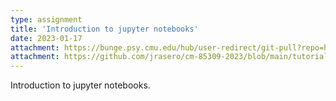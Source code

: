 ```yaml
---
type: assignment
title: 'Introduction to jupyter notebooks'
date: 2023-01-17
attachment: https://bunge.psy.cmu.edu/hub/user-redirect/git-pull?repo=https%3A%2F%2Fgithub.com%2Fjrasero%2Fcm-85309-2023&branch=main&urlpath=tree%2Fcm-85309-2023%2Ftutorials%2Fweek-1
attachment: https://github.com/jrasero/cm-85309-2023/blob/main/tutorials/week-1/011-intro_to_jupyter_notebooks.ipynb
---
```


Introduction to jupyter notebooks.


